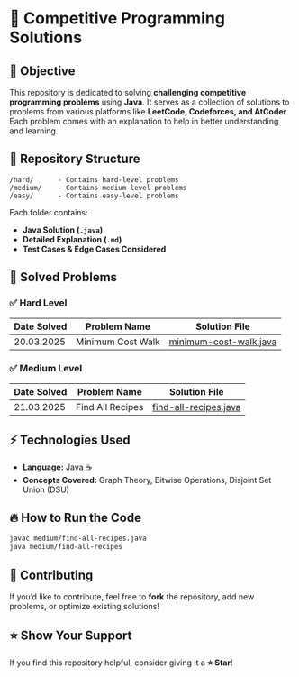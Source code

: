 # 🚀 Competitive Programming Solutions

## 📌 Objective
This repository is dedicated to solving **challenging competitive programming problems** using **Java**. It serves as a collection of solutions to problems from various platforms like **LeetCode, Codeforces, and AtCoder**. Each problem comes with an explanation to help in better understanding and learning.

## 📁 Repository Structure
```
/hard/      - Contains hard-level problems
/medium/    - Contains medium-level problems
/easy/      - Contains easy-level problems
```
Each folder contains:
- **Java Solution (`.java`)**
- **Detailed Explanation (`.md`)**
- **Test Cases & Edge Cases Considered**

## 🎯 Solved Problems
### ✅ **Hard Level**
| Date Solved  | Problem Name        | Solution File |
|-------------|--------------------|---------------|
| 20.03.2025  | Minimum Cost Walk  | [minimum-cost-walk.java](./hard/minimum-cost-walk.java) |

### ✅ **Medium Level**
| Date Solved  | Problem Name        | Solution File |
|-------------|--------------------|---------------|
| 21.03.2025  | Find All Recipes   | [find-all-recipes.java](./medium/FindAllRecipes.java) |

## ⚡ Technologies Used
- **Language:** Java ☕  
- **Concepts Covered:** Graph Theory, Bitwise Operations, Disjoint Set Union (DSU)

## 🔥 How to Run the Code
```sh
javac medium/find-all-recipes.java
java medium/find-all-recipes
```

## 📌 Contributing
If you’d like to contribute, feel free to **fork** the repository, add new problems, or optimize existing solutions!

## ⭐ Show Your Support
If you find this repository helpful, consider giving it a **⭐ Star**!



